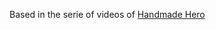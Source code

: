 Based in the serie of videos of <html><a href = "https://handmadehero.org/">Handmade Hero </a></html>

